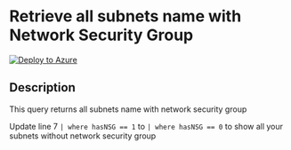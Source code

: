 # Retrieve all subnets name with Network Security Group

[![Deploy to Azure](https://aka.ms/deploytoazurebutton)](https://portal.azure.com/#create/Microsoft.Template/uri/https%3A%2F%2Fraw.githubusercontent.com%2Fwilfriedwoivre%2Fazure-resource-graph-queries%2Fmaster%2F%2Fgithub%2Fworkspace%2Fqueries%2Fnetwork%2Flist-all-subnets-with-nsg%2Fazuredeploy.json)
## Description

This query returns all subnets name with network security group

Update line 7 `| where hasNSG == 1` to `| where hasNSG == 0` to show all your subnets without network security group
